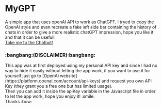 # MyGPT
A simple app that uses openAI API to work as ChatGPT. I tryed to copy the OpenAI style and even recreate a fake left side bar containing the history of chats in order to give a more realistic chatGPT impression, hope you like it and that it can be useful! <br>
[Take me to the Chatbot!](https://davidedm99.github.io/MyGPT/)

<h3>:bangbang:(DISCLAIMER):bangbang:</h3>
This app was at first deployed using my personal API key and since I had no way to hide it easily without letting the app work, if you want to use it for yourself just go to [OpenAi website](https://platform.openai.com/account/api-keys) and request you own API Key (they grant you a free one but has limited usage).<br>
Then you can add it inside the apiKey variable in the Javascript file in order to let the app work, hope you enjoy it! :smile: <br>
Thanks :bow:
